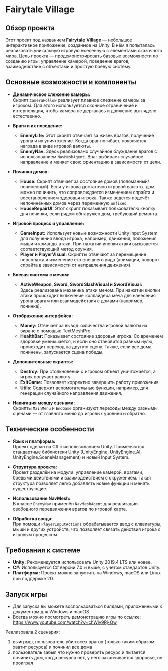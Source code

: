 # Fairytale Village

## Обзор проекта
Этот проект под названием **Fairytale Village** — небольшое интерактивное приложение, созданное на Unity. В нём я попыталась реализовать уникальную игровую вселенную с элементами сказочного мира. Цель проекта — продемонстрировать базовые возможности по созданию игры: управление камерой, поведение врагов, взаимодействие с объектами и простую боевую систему.

## Основные возможности и компоненты
- **Динамическое слежение камеры:**  
  Скрипт `CameraFollow` реализует плавное слежение камеры за игроком. Для этого используется оконное ограничение и интерполяция, чтобы камера не дергалась и движение выглядело естественно.

- **Враги и их поведение:**  
  - **EnemyLife:** Этот скрипт отвечает за жизнь врагов, получение урона и их уничтожение. Когда враг погибает, появляется награда в виде игровой валюты.  
  - **EnemyNav:** Здесь реализовано случайное блуждание врагов с использованием `NavMeshAgent`. Враг выбирает случайное направление и меняет свою ориентацию в зависимости от цели.

- **Починка домов:**  
  - **House:** Скрипт отвечает за состояние домов (поломанный/починенный). Если у игрока достаточно игровой валюты, дом можно починить, что сопровождается изменением спрайта и восстановлением здоровья игрока. Также ведется подсчёт непочинённых домов через переменную `unfixed`.  
  - **HouseRepairUI:** Этот скрипт показывает пользователю кнопку для починки, если рядом обнаружен дом, требующий ремонта.

- **Игровой процесс и управление:**  
  - **GameInput:** Использует новые возможности Unity Input System для получения ввода игрока, например, движения, положения мыши и команды атаки. При нажатии кнопки атаки вызывается соответствующий метод оружия.  
  - **Player и PlayerVisual:** Скрипты отвечают за перемещение персонажа и изменение его внешнего вида (анимации, поворот спрайта в зависимости от направления движения).

- **Боевая система с мечом:**  
  - **ActiveWeapon, Sword, SwordSlashVisual и SwordVisual:**  
    Здесь реализована механика атаки мечом. При нажатии кнопки атаки происходит включение коллайдера меча для нанесения урона врагам или взаимодействия с домами (например, починка).

- **Отображение интерфейса:**  
  - **Money:** Отвечает за вывод количества игровой валюты на экране с помощью TextMeshPro.  
  - **HealthBar:** Показывает состояние здоровья игрока. Со временем здоровье уменьшается, и если оно становится равным нулю, происходит переход на другую сцену. Также, если все дома починены, запускается сцена победы.

- **Дополнительные скрипты:**  
  - **Destroy:** При столкновении с игроком объект уничтожается, а игрок получает валюту.  
  - **ExitGame:** Позволяет корректно завершить работу приложения.  
  - **Utils:** Содержит вспомогательные функции, например, для генерации случайного направления движения.

- **Навигация между сценами:**  
  Скрипты `MainMenu` и `EndGame` организуют переходы между разными сценами — от главного меню до игровых уровней и обратно.

## Технические особенности
- **Язык и платформа:**  
  Проект сделан на C# с использованием Unity. Применяются стандартные библиотеки Unity (UnityEngine, UnityEngine.AI, UnityEngine.SceneManagement) и новый Input System.

- **Структура проекта:**  
  Проект разделён на модули: управление камерой, врагами, боевыми действиями и взаимодействием с окружением. Такая структура позволяет легко добавлять новые функции и менять существующие.

- **Использование NavMesh:**  
  В классе `EnemyNav` применён `NavMeshAgent` для реализации свободного передвижения врагов по игровой карте.

- **Обработка ввода:**  
  При помощи `PlayerInputActions` обрабатывается ввод с клавиатуры, мыши и других устройств, что позволяет связать действия игрока с игровым процессом.

## Требования к системе
- **Unity:** Рекомендуется использовать Unity 2019.4 LTS или новее.  
- **C#:** Используется C# версии 7.0 и выше, с учетом стандартов Unity.  
- **Платформа:** Проект можно запустить на Windows, macOS или Linux при поддержке 2D.
  
## Запуск игры
- Для запуска вы можете воспользоваться билдами, приложенными к документам для Windows и macOS
- Всегда можно посмотреть демонстрацию игры по ссылке: https://www.youtube.com/watch?v=chWly9Rj-Qw
  
Реализовала 2 сценария:
1) выигрыш, пользователь убил всех врагов (только таким образом хватит ресурса) и починил все дома
2) пользователь забыл что нужно проверять ресурс и пытается починить дом, когда ресурса нет, у него заканчивается здоровье, он проиграл 
